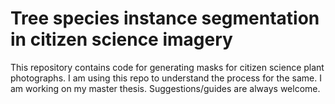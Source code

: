# Tree species instance segmentation in citizen science imagery

This repository contains code for generating masks for citizen science plant photographs.
I am using this repo to understand the process for the same. 
I am working on my master thesis.
Suggestions/guides are always welcome.
